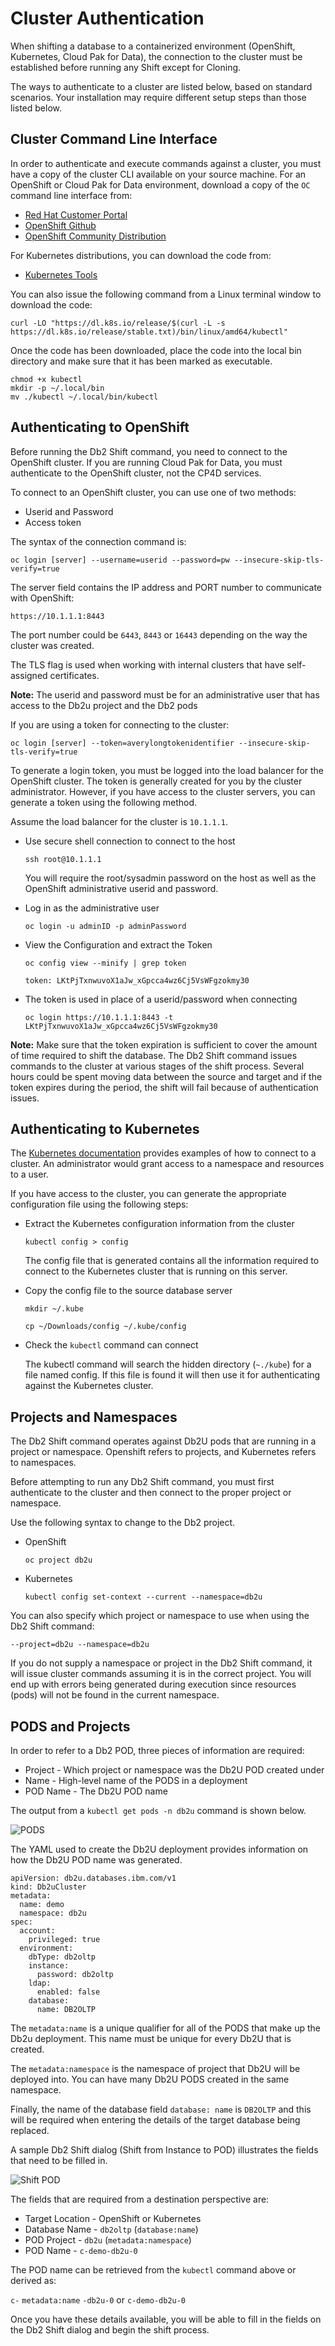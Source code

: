 # Cluster Authentication

When shifting a database to a containerized environment (OpenShift, Kubernetes, Cloud Pak for Data),
the connection to the cluster must be established before running any Shift except for Cloning.

The ways to authenticate to a cluster are listed below, based on standard scenarios. Your 
installation may require different setup steps than those listed below.

## Cluster Command Line Interface

In order to authenticate and execute commands against a cluster, you must have a copy 
of the cluster CLI available on your source machine. For an OpenShift or Cloud Pak for Data
environment, download a copy of the `OC` command line interface from:

* [Red Hat Customer Portal](https://access.redhat.com/)
* [OpenShift Github](https://github.com/openshift/oc)
* [OpenShift Community Distribution](https://docs.okd.io/latest/cli_reference/openshift_cli/getting-started-cli.html)
 
For Kubernetes distributions, you can download the code from:

* [Kubernetes Tools](https://kubernetes.io/docs/tasks/tools/) 

You can also issue the following command from a Linux terminal window to download
the code:

```
curl -LO "https://dl.k8s.io/release/$(curl -L -s https://dl.k8s.io/release/stable.txt)/bin/linux/amd64/kubectl"
```
 
Once the code has been downloaded, place the code into the
local bin directory and make sure that it has been marked as
executable.
```
chmod +x kubectl
mkdir -p ~/.local/bin
mv ./kubectl ~/.local/bin/kubectl
```

## Authenticating to OpenShift

Before running the Db2 Shift command, you need to connect to the OpenShift cluster. If you
are running Cloud Pak for Data, you must authenticate to the OpenShift cluster, not the
CP4D services.

To connect to an OpenShift cluster, you can use one of two methods:

* Userid and Password
* Access token

The syntax of the connection command is:
```
oc login [server] --username=userid --password=pw --insecure-skip-tls-verify=true
```

The server field contains the IP address and PORT number to communicate with OpenShift:
```
https://10.1.1.1:8443
```
The port number could be `6443`, `8443` or `16443` depending on the way the 
cluster was created.

The TLS flag is used when working with internal clusters
that have self-assigned certificates. 

**Note:** The userid and
password must be for an administrative user that has access
to the Db2u project and the Db2 pods

If you are using a token for connecting to the cluster:
```
oc login [server] --token=averylongtokenidentifier --insecure-skip-tls-verify=true
```

To generate a login token, you must be logged into the load balancer for the OpenShift
cluster. The token is generally created for you by the cluster administrator. However,
if you have access to the cluster servers, you can generate a token using the following
method. 

Assume the load balancer for the cluster is `10.1.1.1`.

* Use secure shell connection to connect to the host

    `ssh root@10.1.1.1`
    
    You will require the root/sysadmin password on the host as well as the 
    OpenShift administrative userid and password.
  
* Log in as the administrative user

    `oc login -u adminID -p adminPassword`
  
* View the Configuration and extract the Token

    `oc config view --minify | grep token`
    
    `token: LKtPjTxnwuvoX1aJw_xGpcca4wz6Cj5VsWFgzokmy30`
   
* The token is used in place of a userid/password when connecting

    `oc login https://10.1.1.1:8443 -t LKtPjTxnwuvoX1aJw_xGpcca4wz6Cj5VsWFgzokmy30`
    
**Note:** Make sure that the token expiration is sufficient to cover the amount of 
time required to shift the database. The Db2 Shift command issues commands to the 
cluster at various stages of the shift process. Several hours could be spent moving
data between the source and target and if the token expires during the period, the
shift will fail because of authentication issues.    

## Authenticating to Kubernetes

The [Kubernetes documentation](https://kubernetes.io/docs/tasks/access-application-cluster/access-cluster-services/)
provides examples of how to connect to a cluster. An administrator would grant access
to a namespace and resources to a user.

If you have access to the cluster, you can generate the appropriate configuration
file using the following steps:

* Extract the Kubernetes configuration information from the cluster

    `kubectl config > config`
    
    The config file that is generated contains all the
    information required to connect to the Kubernetes cluster that
    is running on this server.
    
* Copy the config file to the source database server
  
    `mkdir ~/.kube`
    
    `cp ~/Downloads/config ~/.kube/config`

* Check the `kubectl` command can connect 

    The kubectl command will search the hidden directory
    (`~./kube`) for a file named config. If this file is found it
    will then use it for authenticating against the Kubernetes
    cluster.

## Projects and Namespaces

The Db2 Shift command operates against Db2U pods that are running in a project or 
namespace. Openshift refers to projects, and Kubernetes refers to namespaces.

Before attempting to run any Db2 Shift command, you must first authenticate to the 
cluster and then connect to the proper project or namespace.

Use the following syntax to change to the Db2 project.

* OpenShift 

    ```
    oc project db2u
    ```
    
* Kubernetes

    ```
    kubectl config set-context --current --namespace=db2u 
    ```

You can also specify which project or namespace to use when using the Db2 Shift command:

```
--project=db2u --namespace=db2u
```

If you do not supply a namespace or project in the Db2 Shift command, it will
issue cluster commands assuming it is in the correct project. You will end up with
errors being generated during execution
since resources (pods) will not be found in the current namespace.

## PODS and Projects

In order to refer to a Db2 POD, three pieces of information are required:

* Project - Which project or namespace was the Db2U POD created under
* Name - High-level name of the PODS in a deployment
* POD Name - The Db2U POD name

The output from a `kubectl get pods -n db2u` command is shown below.

![PODS](img/c2c_pod_list.png)

The YAML used to create the Db2U deployment provides information on how the Db2U
POD name was generated.

```
apiVersion: db2u.databases.ibm.com/v1
kind: Db2uCluster
metadata:
  name: demo 
  namespace: db2u
spec:
  account:
    privileged: true
  environment:
    dbType: db2oltp
    instance:
      password: db2oltp
    ldap:
      enabled: false
    database:
      name: DB2OLTP
```

The `metadata:name` is a unique qualifier for all of the PODS that make up the Db2u 
deployment. This name must be unique for every Db2U that is created.

The `metadata:namespace` is the namespace of project that Db2U will be deployed into.
You can have many Db2U PODS created in the same namespace.

Finally, the name of the database field `database: name` is `DB2OLTP` and this will be required when
entering the details of the target database being replaced.

A sample Db2 Shift dialog (Shift from Instance to POD) illustrates the fields that
need to be filled in.

![Shift POD](img/c2c_shift_pod.png)

The fields that are required from a destination perspective are:

* Target Location - OpenShift or Kubernetes
* Database Name - `db2oltp` (`database:name`)
* POD Project - `db2u` (`metadata:namespace`)
* POD Name - `c-demo-db2u-0`

The POD name can be retrieved from the `kubectl` command above or derived as:

`c-` `metadata:name` `-db2u-0` or `c-demo-db2u-0`

Once you have these details available, you will be able to fill in the fields on the
Db2 Shift dialog and begin the shift process.
